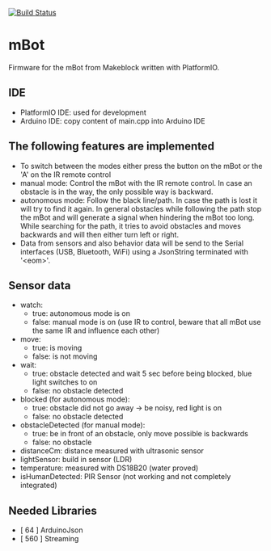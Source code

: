 [![Build Status](https://travis-ci.org/jipp/mBot.svg?branch=master)](https://travis-ci.org/jipp/mBot)

# mBot
Firmware for the mBot from Makeblock written with PlatformIO.

## IDE
* PlatformIO IDE: used for development
* Arduino IDE: copy content of main.cpp into Arduino IDE

## The following features are implemented
* To switch between the modes either press the button on the mBot or the 'A' on the IR remote control
* manual mode: Control the mBot with the IR remote control. In case an obstacle is in the way, the only possible way is backward.
* autonomous mode: Follow the black line/path. In case the path is lost it will try to find it again. In general obstacles while following the path stop the mBot and will generate a signal when hindering the mBot too long. While searching for the path, it tries to avoid obstacles and moves backwards and will then either turn left or right.
* Data from sensors and also behavior data will be send to the Serial interfaces (USB, Bluetooth, WiFi) using a JsonString terminated with '\<eom\>'.

## Sensor data
* watch:
  * true: autonomous mode is on
  * false: manual mode is on (use IR to control, beware that all mBot use the same IR and influence each other)
* move:
  * true: is moving
  * false: is not moving
* wait:
  * true: obstacle detected and wait 5 sec before being blocked, blue light switches to on
  * false: no obstacle detected
* blocked (for autonomous mode):
  * true: obstacle did not go away -> be noisy, red light is on
  * false: no obstacle detected
* obstacleDetected (for manual mode):
  * true: be in front of an obstacle, only move possible is backwards
  * false: no obstacle
* distanceCm: distance measured with ultrasonic sensor
* lightSensor: build in sensor (LDR)
* temperature: measured with DS18B20 (water proved)
* isHumanDetected: PIR Sensor (not working and not completely integrated)

## Needed Libraries
* [  64 ] ArduinoJson
* [ 560 ] Streaming
